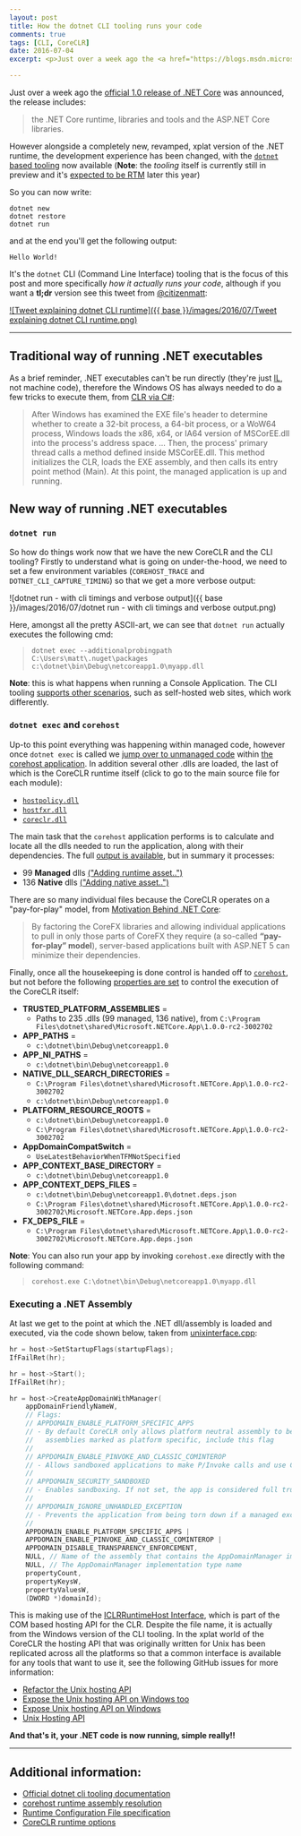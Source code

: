 ```yaml
---
layout: post
title: How the dotnet CLI tooling runs your code
comments: true
tags: [CLI, CoreCLR]
date: 2016-07-04
excerpt: <p>Just over a week ago the <a href="https://blogs.msdn.microsoft.com/dotnet/2016/06/27/announcing-net-core-1-0/">official 1.0 release of .NET Core</a> was announced, the release includes:</p><blockquote><p>the .NET Core runtime, libraries and tools and the ASP.NET Core libraries.</p></blockquote></p>

---
```


Just over a week ago the [official 1.0 release of .NET Core](https://blogs.msdn.microsoft.com/dotnet/2016/06/27/announcing-net-core-1-0/) was announced, the release includes:

> the .NET Core runtime, libraries and tools and the ASP.NET Core libraries.

However alongside a completely new, revamped, xplat version of the .NET runtime, the development experience has been changed, with the [`dotnet` based tooling](https://docs.microsoft.com/en-us/dotnet/articles/core/tools/dotnet) now available (**Note**: the *tooling* itself is currently still in preview and it's [expected to be RTM](https://github.com/dotnet/core/blob/master/roadmap.md#planned-11-features) later this year)

So you can now write:

```
dotnet new
dotnet restore
dotnet run
```

and at the end you'll get the following output:

```
Hello World!
```

It's the `dotnet` CLI (Command Line Interface) tooling that is the focus of this post and more specifically *how it actually runs your code*, although if you want a **tl;dr** version see this tweet from [@citizenmatt](https://twitter.com/citizenmatt):

[![Tweet explaining dotnet CLI runtime]({{ base }}/images/2016/07/Tweet explaining dotnet CLI runtime.png)](https://twitter.com/citizenmatt/status/747874853135466496)

----

## Traditional way of running .NET executables

As a brief reminder, .NET executables can't be run directly (they're just [IL](https://en.wikipedia.org/wiki/Common_Intermediate_Language), not machine code), therefore the Windows OS has always needed to do a few tricks to execute them, from [CLR via C#](http://amzn.to/29baVly):

> After Windows has examined the EXE file's header to determine whether to create a 32-bit process, a 64-bit process, or a WoW64 process, Windows loads the x86, x64, or IA64 version of MSCorEE.dll into the process's address space.
> ...
> Then, the process' primary thread calls a method defined inside MSCorEE.dll. This method initializes the CLR, loads the EXE assembly, and then calls its entry point method (Main). At this point, the managed application is up and running.

## New way of running .NET executables 

### `dotnet run`

So how do things work now that we have the new CoreCLR and the CLI tooling? Firstly to understand what is going on under-the-hood, we need to set a few environment variables (`COREHOST_TRACE` and `DOTNET_CLI_CAPTURE_TIMING`) so that we get a more verbose output: 

![dotnet run - with cli timings and verbose output]({{ base }}/images/2016/07/dotnet run - with cli timings and verbose output.png)

Here, amongst all the pretty ASCII-art, we can see that `dotnet run` actually executes the following cmd:

> `dotnet exec --additionalprobingpath C:\Users\matt\.nuget\packages c:\dotnet\bin\Debug\netcoreapp1.0\myapp.dll`

**Note**: this is what happens when running a Console Application. The CLI tooling [supports other scenarios](https://docs.microsoft.com/en-us/dotnet/articles/core/app-types), such as self-hosted web sites, which work differently. 

### `dotnet exec` and `corehost`

Up-to this point everything was happening within managed code, however once `dotnet exec` is called we [jump over to unmanaged code](https://github.com/dotnet/core-setup/blob/release/1.0.0/src/corehost/corehost.cpp#L105-L119) within [the corehost application](https://github.com/dotnet/core-setup/tree/release/1.0.0/src/corehost). In addition several other .dlls are loaded, the last of which is the CoreCLR runtime itself (click to go to the main source file for each module):

- [`hostpolicy.dll`](https://github.com/dotnet/core-setup/blob/release/1.0.0/src/corehost/cli/hostpolicy.cpp)
- [`hostfxr.dll`](https://github.com/dotnet/core-setup/blob/release/1.0.0/src/corehost/cli/fxr/hostfxr.cpp)
- [`coreclr.dll`](https://github.com/dotnet/coreclr)

The main task that the `corehost` application performs is to calculate and locate all the dlls needed to run the application, along with their dependencies. The full [output is available](https://gist.github.com/mattwarren/f527b06c4579ebb414d6e182b910c474), but in summary it processes: 

- 99 **Managed** dlls [("Adding runtime asset..")](https://gist.github.com/mattwarren/428234f1f4508486f4ba3a4e6543bf2e)
- 136 **Native** dlls [("Adding native asset..")](https://gist.github.com/mattwarren/919f54d760f045c47b4833a345abde57)

There are so many individual files because the CoreCLR operates on a "pay-for-play" model, from [Motivation Behind .NET Core](https://docs.asp.net/en/1.0.0-rc1/conceptual-overview/dotnetcore.html#motivation-behind-net-core):

>  By factoring the CoreFX libraries and allowing individual applications to pull in only those parts of CoreFX they require (a so-called **“pay-for-play” model**), server-based applications built with ASP.NET 5 can minimize their dependencies.

Finally, once all the housekeeping is done control is handed off to [`corehost`](https://github.com/dotnet/core-setup/blob/release/1.0.0/src/corehost/corehost.cpp), but not before the following [properties are set](https://github.com/dotnet/core-setup/blob/release/1.0.0/src/corehost/cli/hostpolicy.cpp#L91-L123) to control the execution of the CoreCLR itself:

- **TRUSTED_PLATFORM_ASSEMBLIES** = 
	- Paths to 235 .dlls (99 managed, 136 native), from `C:\Program Files\dotnet\shared\Microsoft.NETCore.App\1.0.0-rc2-3002702`
- **APP_PATHS** = 
	- `c:\dotnet\bin\Debug\netcoreapp1.0`
- **APP_NI_PATHS** = 
	- `c:\dotnet\bin\Debug\netcoreapp1.0`
- **NATIVE_DLL_SEARCH_DIRECTORIES** = 
	- `C:\Program Files\dotnet\shared\Microsoft.NETCore.App\1.0.0-rc2-3002702`
	- `c:\dotnet\bin\Debug\netcoreapp1.0`
- **PLATFORM_RESOURCE_ROOTS** = 
	- `c:\dotnet\bin\Debug\netcoreapp1.0`
	- `C:\Program Files\dotnet\shared\Microsoft.NETCore.App\1.0.0-rc2-3002702`
- **AppDomainCompatSwitch** = 
	- `UseLatestBehaviorWhenTFMNotSpecified`
- **APP_CONTEXT_BASE_DIRECTORY** = 
	- `c:\dotnet\bin\Debug\netcoreapp1.0`
- **APP_CONTEXT_DEPS_FILES** = 
	- `c:\dotnet\bin\Debug\netcoreapp1.0\dotnet.deps.json`
	- `C:\Program Files\dotnet\shared\Microsoft.NETCore.App\1.0.0-rc2-3002702\Microsoft.NETCore.App.deps.json`
- **FX_DEPS_FILE** = 
	- `C:\Program Files\dotnet\shared\Microsoft.NETCore.App\1.0.0-rc2-3002702\Microsoft.NETCore.App.deps.json`

**Note**: You can also run your app by invoking `corehost.exe` directly with the following command:

> `corehost.exe C:\dotnet\bin\Debug\netcoreapp1.0\myapp.dll`

### Executing a .NET Assembly

At last we get to the point at which the .NET dll/assembly is loaded and executed, via the code shown below, taken from [unixinterface.cpp](https://github.com/dotnet/coreclr/blob/release/1.0.0/src/dlls/mscoree/unixinterface.cpp#L156-L244):

``` cpp
hr = host->SetStartupFlags(startupFlags);
IfFailRet(hr);

hr = host->Start();
IfFailRet(hr);

hr = host->CreateAppDomainWithManager(
    appDomainFriendlyNameW,
    // Flags:
    // APPDOMAIN_ENABLE_PLATFORM_SPECIFIC_APPS
    // - By default CoreCLR only allows platform neutral assembly to be run. To allow
    //   assemblies marked as platform specific, include this flag
    //
    // APPDOMAIN_ENABLE_PINVOKE_AND_CLASSIC_COMINTEROP
    // - Allows sandboxed applications to make P/Invoke calls and use COM interop
    //
    // APPDOMAIN_SECURITY_SANDBOXED
    // - Enables sandboxing. If not set, the app is considered full trust
    //
    // APPDOMAIN_IGNORE_UNHANDLED_EXCEPTION
    // - Prevents the application from being torn down if a managed exception is unhandled
    //
    APPDOMAIN_ENABLE_PLATFORM_SPECIFIC_APPS |
    APPDOMAIN_ENABLE_PINVOKE_AND_CLASSIC_COMINTEROP |
    APPDOMAIN_DISABLE_TRANSPARENCY_ENFORCEMENT,
    NULL, // Name of the assembly that contains the AppDomainManager implementation
    NULL, // The AppDomainManager implementation type name
    propertyCount,
    propertyKeysW,
    propertyValuesW,
    (DWORD *)domainId);
```

This is making use of the [ICLRRuntimeHost Interface](https://msdn.microsoft.com/en-us/library/ms164408(v=vs.110).aspx), which is part of the COM based hosting API for the CLR. Despite the file name, it is actually from the Windows version of the CLI tooling. In the xplat world of the CoreCLR the hosting API that was originally written for Unix has been replicated across all the platforms so that a common interface is available for any tools that want to use it, see the following GitHub issues for more information:

* [Refactor the Unix hosting API](https://github.com/dotnet/coreclr/issues/1234)
* [Expose the Unix hosting API on Windows too](https://github.com/dotnet/coreclr/issues/1256)
* [Expose Unix hosting API on Windows](https://github.com/dotnet/coreclr/pull/1295)
* [Unix Hosting API](https://github.com/dotnet/coreclr/blob/master/src/dlls/mscoree/mscorwks_ntdef.src#L20-L24)

**And that's it, your .NET code is now running, simple really!!**

----

## Additional information:

- [Official dotnet cli tooling documentation](https://docs.microsoft.com/en-us/dotnet/articles/core/tools/dotnet-run)
- [corehost runtime assembly resolution](https://github.com/dotnet/cli/blob/rel/1.0.0/Documentation/specs/corehost.md)
- [Runtime Configuration File specification](https://github.com/dotnet/cli/blob/rel/1.0.0/Documentation/specs/runtime-configuration-file.md)
- [CoreCLR runtime options](https://github.com/dotnet/cli/blob/rel/1.0.0/Documentation/specs/runtime-configuration-file.md#sections)